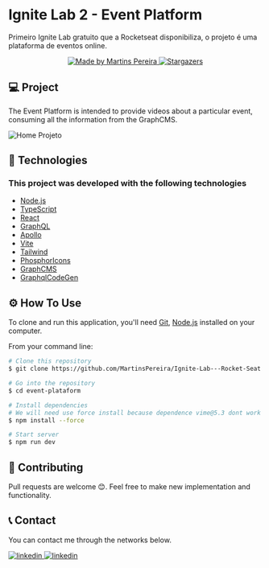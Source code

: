 # Ignite Lab 2 - Event Platform

Primeiro Ignite Lab gratuito que a Rocketseat disponibiliza, o projeto é uma plataforma de eventos online. 

<p align="center">
  <a href="https://www.linkedin.com/in/martins-pereira-528134199/">
    <img alt="Made by Martins Pereira" src="https://img.shields.io/badge/made%20by-Martins%20Pereira-%2304D361">
  </a>

   <a href="https://github.com/MartinsPereira">
    <img alt="Stargazers" src="https://img.shields.io/github/stars/MartinsPereira/Ignite-Lab---Rocket-Seat?style=social">
  </a>
</p>

## 💻 Project

The Event Platform is intended to provide videos about a particular event, consuming all the information from the GraphCMS.

<img src="https://repository-images.githubusercontent.com/506041475/7f31611a-fdb1-4790-a5ae-d971738b0192" alt="Home Projeto"/>


## :rocket: Technologies

### This project was developed with the following technologies

- [Node.js][nodejs]
- [TypeScript][typescript]
- [React][reactjs]
- [GraphQL][graphql]
- [Apollo][apollo]
- [Vite][vite]
- [Tailwind][tailwind]
- [PhosphorIcons][phosphoricons]
- [GraphCMS][graphcms]
- [GraphqlCodeGen][graphqlcodegen]


## ⚙️ How To Use

To clone and run this application, you'll need [Git][git], [Node.js][nodejs] installed on your computer.

From your command line:

```bash
# Clone this repository
$ git clone https://github.com/MartinsPereira/Ignite-Lab---Rocket-Seat.git

# Go into the repository
$ cd event-plataform

# Install dependencies
# We will need use force install because dependence vime@5.3 dont work 100% with react@18
$ npm install --force

# Start server
$ npm run dev
```

## 🤗 Contributing

Pull requests are welcome 😊. Feel free to make new implementation and functionality.

## 📞 Contact

You can contact me through the networks below.

<a href="https://www.linkedin.com/in/martins-pereira-528134199/">
  <img alt="linkedin" src="https://img.shields.io/badge/linkedin-%230077B5.svg?style=for-the-badge&logo=linkedin&logoColor=white">
</a>
<a href="mailto:martinsdasilva12@gmail.com">
  <img alt="linkedin" src="https://img.shields.io/badge/Gmail-D14836?style=for-the-badge&logo=gmail&logoColor=white">
</a>


[nodejs]: https://nodejs.org/
[typescript]: https://www.typescriptlang.org/
[reactjs]: https://reactjs.org
[graphql]: https://graphql.org/
[apollo]: https://www.apollographql.com/
[vite]: https://vitejs.dev/
[tailwind]: https://tailwindcss.com/
[phosphoricons]: https://phosphoricons.com/
[graphqlcodegen]: https://www.graphql-code-generator.com/
[graphcms]: https://graphcms.com/
[eslint]: https://eslint.org/
[git]: https://git-scm.com
